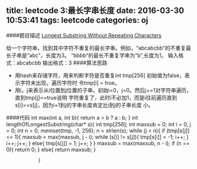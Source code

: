 title: leetcode 3:最长字串长度
date: 2016-03-30 10:53:41
tags: leetcode
categories: oj
---
####题目描述
[Longest Substring Without Repeating Characters](https://leetcode.com/problems/longest-substring-without-repeating-characters/)

给一个字符串，找到其中字符不重复的最长字串。例如，“abcabcbb”的不重复最长子串是“abc”，长度为3。
“bbbb”的最长不重复字串为“b”,长度为1。
输入格式：abcabcbb
输出格式：3
####算法思路
- 用hash来存储字符，用来判断字符是否重复int tmp[256] 初始值为false，表示字符未出现，遍历字符时
令tmp[i] = true。
- 用i，j来表示从i位置到j位置的子串。初始i=0，j=0。然后j+=1对字符串遍历，直到tmp[j]==true说明
字符重复了，此时i不必加1，而是i往前遍历直到s[i]==s[j]，因为i+1到j的字串长度肯定比i到j的子串长度
小。

####代码
                int max(int a, int b){
                    return a > b ? a : b;
                }
                int lengthOfLongestSubstring(char* s){
                    int tmp[256];
                    int maxsub = 0;
                    int i = 0, j = 0;
                    int n = 0;
                    memset(tmp, -1, 256);
                    n = strlen(s);
                    while (j < n){
                        if (tmp[s[j]] == 1){
                            maxsub = max(maxsub, j - i);
                            while (s[i] != s[j]){
                                tmp[s[i]] = -1;
                                i++;
                            }
                            i++;
                            j++;
                        }
                        else{
                            tmp[s[j]] = 1;
                            j++;
                        }
                    }
                    maxsub = max(maxsub, n - i);
                    if (n == 0){
                        return 0;
                    }
                    else{
                        return maxsub;
                    }

                }